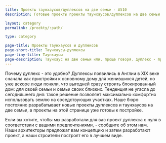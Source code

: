 ```yaml
---
title: Проекты таунхаусов/дуплексов на две семьи - А510
description: Готовые проекты проекты таунхаусов/дуплексов на две семьи эконом класса. Проектирование и строительство.

layout: category
permalink: /proekty/:path/

type: category

page-title: Проекты таунхаусов и дуплексов
page-short-title: Таунхаусы-дуплексы
page-tiny-title: Таунхаусы
page-description: Таунхаус на две семьи или, проще говоря, дуплекс - правильное решение для тех, кто хочет жить рядом с самыми близкими, но при этом в разных домах. Испытанное временем архитектурное решение позволит рационально использовать землю на участке. Ниже вы видите готовые проекты дуплексов, которые остается только построить.
---
```

Почему дуплекс - это удобно? Дуплексы появились в Англии в XIX веке сначала как пристройки к основному дому для женившихся детей, но уже вскоре люди поняли, что выгодней сразу строить блокированный дом: для своей семьи и семьи своих близких. Тенденция не угасла до сегодняшнего дня: такое решение позволяет максимально комфортно использовать землю на соседствующих участках. Наше бюро постоянно разрабатывает новые проекты дуплексов и таунхаусов на две семьи, а проекты на этой странице уже готовы к постройке. 

Если вы хотите, чтобы мы разработали для вас проект дуплекса с нуля в соответствии с вашими предпочтениями, - сообщите об этом нам. Наши архитекторы предложат вам концепцию и затем разработают проект, а наши строители построят его в лучшем виде. 